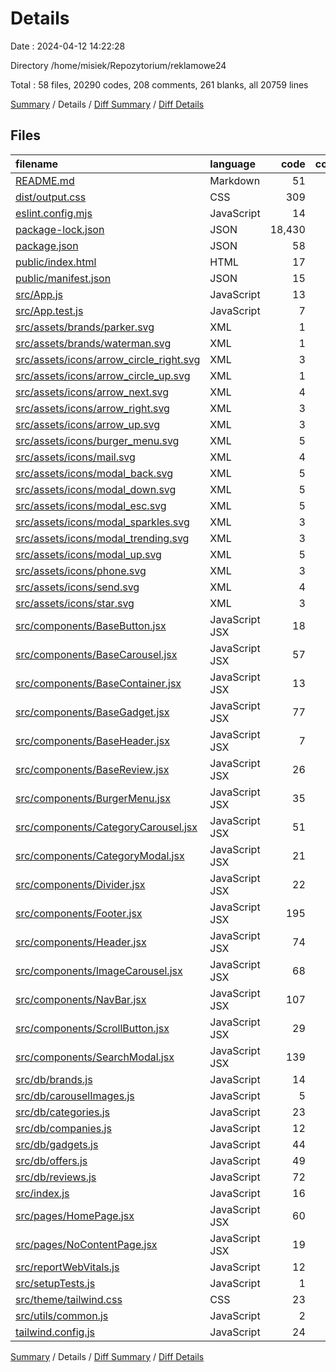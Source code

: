 # Details

Date : 2024-04-12 14:22:28

Directory /home/misiek/Repozytorium/reklamowe24

Total : 58 files,  20290 codes, 208 comments, 261 blanks, all 20759 lines

[Summary](results.md) / Details / [Diff Summary](diff.md) / [Diff Details](diff-details.md)

## Files
| filename | language | code | comment | blank | total |
| :--- | :--- | ---: | ---: | ---: | ---: |
| [README.md](/README.md) | Markdown | 51 | 0 | 13 | 64 |
| [dist/output.css](/dist/output.css) | CSS | 309 | 165 | 73 | 547 |
| [eslint.config.mjs](/eslint.config.mjs) | JavaScript | 14 | 1 | 4 | 19 |
| [package-lock.json](/package-lock.json) | JSON | 18,430 | 0 | 1 | 18,431 |
| [package.json](/package.json) | JSON | 58 | 0 | 1 | 59 |
| [public/index.html](/public/index.html) | HTML | 17 | 23 | 1 | 41 |
| [public/manifest.json](/public/manifest.json) | JSON | 15 | 0 | 1 | 16 |
| [src/App.js](/src/App.js) | JavaScript | 13 | 0 | 5 | 18 |
| [src/App.test.js](/src/App.test.js) | JavaScript | 7 | 0 | 2 | 9 |
| [src/assets/brands/parker.svg](/src/assets/brands/parker.svg) | XML | 1 | 0 | 0 | 1 |
| [src/assets/brands/waterman.svg](/src/assets/brands/waterman.svg) | XML | 1 | 0 | 0 | 1 |
| [src/assets/icons/arrow_circle_right.svg](/src/assets/icons/arrow_circle_right.svg) | XML | 3 | 0 | 0 | 3 |
| [src/assets/icons/arrow_circle_up.svg](/src/assets/icons/arrow_circle_up.svg) | XML | 1 | 0 | 0 | 1 |
| [src/assets/icons/arrow_next.svg](/src/assets/icons/arrow_next.svg) | XML | 4 | 0 | 0 | 4 |
| [src/assets/icons/arrow_right.svg](/src/assets/icons/arrow_right.svg) | XML | 3 | 0 | 0 | 3 |
| [src/assets/icons/arrow_up.svg](/src/assets/icons/arrow_up.svg) | XML | 3 | 0 | 0 | 3 |
| [src/assets/icons/burger_menu.svg](/src/assets/icons/burger_menu.svg) | XML | 5 | 0 | 0 | 5 |
| [src/assets/icons/mail.svg](/src/assets/icons/mail.svg) | XML | 4 | 0 | 0 | 4 |
| [src/assets/icons/modal_back.svg](/src/assets/icons/modal_back.svg) | XML | 5 | 0 | 0 | 5 |
| [src/assets/icons/modal_down.svg](/src/assets/icons/modal_down.svg) | XML | 5 | 0 | 0 | 5 |
| [src/assets/icons/modal_esc.svg](/src/assets/icons/modal_esc.svg) | XML | 5 | 0 | 0 | 5 |
| [src/assets/icons/modal_sparkles.svg](/src/assets/icons/modal_sparkles.svg) | XML | 3 | 0 | 0 | 3 |
| [src/assets/icons/modal_trending.svg](/src/assets/icons/modal_trending.svg) | XML | 3 | 0 | 0 | 3 |
| [src/assets/icons/modal_up.svg](/src/assets/icons/modal_up.svg) | XML | 5 | 0 | 0 | 5 |
| [src/assets/icons/phone.svg](/src/assets/icons/phone.svg) | XML | 3 | 0 | 0 | 3 |
| [src/assets/icons/send.svg](/src/assets/icons/send.svg) | XML | 4 | 0 | 0 | 4 |
| [src/assets/icons/star.svg](/src/assets/icons/star.svg) | XML | 3 | 0 | 0 | 3 |
| [src/components/BaseButton.jsx](/src/components/BaseButton.jsx) | JavaScript JSX | 18 | 0 | 3 | 21 |
| [src/components/BaseCarousel.jsx](/src/components/BaseCarousel.jsx) | JavaScript JSX | 57 | 1 | 8 | 66 |
| [src/components/BaseContainer.jsx](/src/components/BaseContainer.jsx) | JavaScript JSX | 13 | 0 | 3 | 16 |
| [src/components/BaseGadget.jsx](/src/components/BaseGadget.jsx) | JavaScript JSX | 77 | 1 | 11 | 89 |
| [src/components/BaseHeader.jsx](/src/components/BaseHeader.jsx) | JavaScript JSX | 7 | 0 | 2 | 9 |
| [src/components/BaseReview.jsx](/src/components/BaseReview.jsx) | JavaScript JSX | 26 | 0 | 5 | 31 |
| [src/components/BurgerMenu.jsx](/src/components/BurgerMenu.jsx) | JavaScript JSX | 35 | 0 | 6 | 41 |
| [src/components/CategoryCarousel.jsx](/src/components/CategoryCarousel.jsx) | JavaScript JSX | 51 | 0 | 8 | 59 |
| [src/components/CategoryModal.jsx](/src/components/CategoryModal.jsx) | JavaScript JSX | 21 | 0 | 4 | 25 |
| [src/components/Divider.jsx](/src/components/Divider.jsx) | JavaScript JSX | 22 | 0 | 5 | 27 |
| [src/components/Footer.jsx](/src/components/Footer.jsx) | JavaScript JSX | 195 | 0 | 9 | 204 |
| [src/components/Header.jsx](/src/components/Header.jsx) | JavaScript JSX | 74 | 0 | 8 | 82 |
| [src/components/ImageCarousel.jsx](/src/components/ImageCarousel.jsx) | JavaScript JSX | 68 | 0 | 9 | 77 |
| [src/components/NavBar.jsx](/src/components/NavBar.jsx) | JavaScript JSX | 107 | 0 | 18 | 125 |
| [src/components/ScrollButton.jsx](/src/components/ScrollButton.jsx) | JavaScript JSX | 29 | 0 | 8 | 37 |
| [src/components/SearchModal.jsx](/src/components/SearchModal.jsx) | JavaScript JSX | 139 | 0 | 14 | 153 |
| [src/db/brands.js](/src/db/brands.js) | JavaScript | 14 | 0 | 1 | 15 |
| [src/db/carouselImages.js](/src/db/carouselImages.js) | JavaScript | 5 | 0 | 1 | 6 |
| [src/db/categories.js](/src/db/categories.js) | JavaScript | 23 | 0 | 1 | 24 |
| [src/db/companies.js](/src/db/companies.js) | JavaScript | 12 | 0 | 1 | 13 |
| [src/db/gadgets.js](/src/db/gadgets.js) | JavaScript | 44 | 0 | 1 | 45 |
| [src/db/offers.js](/src/db/offers.js) | JavaScript | 49 | 0 | 1 | 50 |
| [src/db/reviews.js](/src/db/reviews.js) | JavaScript | 72 | 0 | 1 | 73 |
| [src/index.js](/src/index.js) | JavaScript | 16 | 3 | 5 | 24 |
| [src/pages/HomePage.jsx](/src/pages/HomePage.jsx) | JavaScript JSX | 60 | 7 | 12 | 79 |
| [src/pages/NoContentPage.jsx](/src/pages/NoContentPage.jsx) | JavaScript JSX | 19 | 0 | 3 | 22 |
| [src/reportWebVitals.js](/src/reportWebVitals.js) | JavaScript | 12 | 0 | 2 | 14 |
| [src/setupTests.js](/src/setupTests.js) | JavaScript | 1 | 4 | 1 | 6 |
| [src/theme/tailwind.css](/src/theme/tailwind.css) | CSS | 23 | 2 | 5 | 30 |
| [src/utils/common.js](/src/utils/common.js) | JavaScript | 2 | 0 | 2 | 4 |
| [tailwind.config.js](/tailwind.config.js) | JavaScript | 24 | 1 | 2 | 27 |

[Summary](results.md) / Details / [Diff Summary](diff.md) / [Diff Details](diff-details.md)